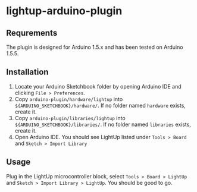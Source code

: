 lightup-arduino-plugin
======================

Requrements
-----------

The plugin is designed for Arduino 1.5.x and has been tested on Arduino 1.5.5.

Installation
------------

1. Locate your Arduino Sketchbook folder by opening Arduino IDE and clicking ```File > Preferences```.
2. Copy ```arduino-plugin/hardware/lightup``` into ```${ARDUINO_SKETCHBOOK}/hardware/```. If no folder named ```hardware``` exists, create it.
3. Copy ```arduino-plugin/libraries/lightup``` into ```${ARDUINO_SKETCHBOOK}/libraries/```. If no folder named ```libraries``` exists, create it.
4. Open Arduino IDE. You should see LightUp listed under ```Tools > Board``` and ```Sketch > Import Library```

Usage
-----

Plug in the LightUp microcontroller block, select ```Tools > Board > LightUp``` and ```Sketch > Import Library > LightUp```. You should be good to go.
